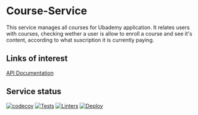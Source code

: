 # Course-Service

This service manages all courses for Ubademy application. It relates users with courses, checking wether a user is allow to enroll a course and see it's content, according to what suscription it is currently paying.

## Links of interest
[API Documentation](https://course-service-ubademy.herokuapp.com/docs#/)

## Service status
[![codecov](https://codecov.io/gh/Ubademy-2021/Course-Service/branch/master/graph/badge.svg?token=ZWfv2gBNs7)](https://app.codecov.io/gh/Ubademy-2021/Course-Service)
[![Tests](https://github.com/Ubademy-2021/Course-Service/actions/workflows/test.yml/badge.svg)](https://github.com/Ubademy-2021/Course-Service/actions/workflows/test.yml)
[![Linters](https://github.com/Ubademy-2021/Course-Service/actions/workflows/linters.yml/badge.svg)](https://github.com/Ubademy-2021/Course-Service/actions/workflows/linters.yml)
[![Deploy](https://github.com/Ubademy-2021/Course-Service/actions/workflows/deploy.yml/badge.svg)](https://github.com/Ubademy-2021/Course-Service/actions/workflows/deploy.yml)
